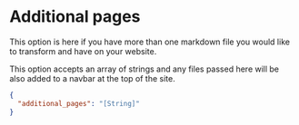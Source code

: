 # Additional pages

This option is here if you have more than one markdown file you would like to transform and have on your website.

This option accepts an array of strings and any files passed here will be also added to a navbar at the top of the site.

```json
{
  "additional_pages": "[String]"
}
```
